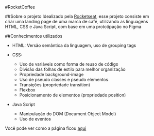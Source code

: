 #RocketCoffee

##Sobre o projeto
Idealizado pela [Rocketseat](https://www.rocketseat.com.br), esse projeto consiste em criar uma landing page de uma marca de café, utilizando as linguagens HTML, CSS e Java Script, com base em uma prototipação no Figma

##Conhecimentos utilizados
- HTML: Versão semântica da linguagem, uso de grouping tags
- CSS: 
  * Uso de variáveis como forma de reuso de código
  * Divisão das folhas de estilo para melhor organização
  * Propriedade background-image
  * Uso de pseudo classes e pseudo elementos
  * Transições (propriedade transition)
  * Flexbox
  * Posicionamento de elementos (propriedade position)

- Java Script
  * Manipulação do DOM (Document Object Model)
  * Uso de eventos


Você pode ver como a página ficou [aqui](https://matheusvieira17.github.io/rocketcoffee/)


